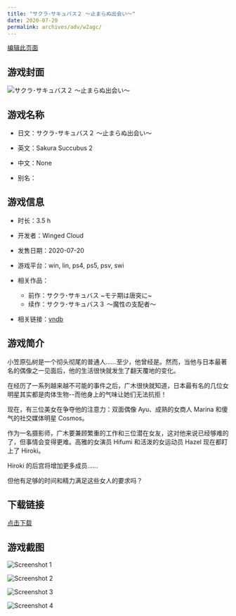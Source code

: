 ```yaml
---
title: "サクラ･サキュバス２ ～止まらぬ出会い～"
date: 2020-07-20
permalink: archives/adv/w2agc/
---
```

[编辑此页面](https://github.com/ACG-3/ADV3-source/blob/main/source/_posts/%E3%82%B5%E3%82%AF%E3%83%A9%EF%BD%A5%E3%82%B5%E3%82%AD%E3%83%A5%E3%83%90%E3%82%B9%EF%BC%92%20%EF%BD%9E%E6%AD%A2%E3%81%BE%E3%82%89%E3%81%AC%E5%87%BA%E4%BC%9A%E3%81%84%EF%BD%9E.md)

## 游戏封面

![サクラ･サキュバス２ ～止まらぬ出会い～](https://pan.timero.xyz/d/onedrive/img_lib_001/%E3%82%B5%E3%82%AF%E3%83%A9%EF%BD%A5%E3%82%B5%E3%82%AD%E3%83%A5%E3%83%90%E3%82%B9%EF%BC%92%20%EF%BD%9E%E6%AD%A2%E3%81%BE%E3%82%89%E3%81%AC%E5%87%BA%E4%BC%9A%E3%81%84%EF%BD%9E_cover.avif)


## 游戏名称

- 日文：サクラ･サキュバス２ ～止まらぬ出会い～
- 英文：Sakura Succubus 2
- 中文：None

- 别名：


## 游戏信息

- 时长：3.5 h
- 开发者：Winged Cloud
- 发售日期：2020-07-20
- 游戏平台：win, lin, ps4, ps5, psv, swi
- 相关作品：
   - 前作：サクラ･サキュバス ~モテ期は唐突に~
   - 续作：サクラ･サキュバス３ ～魔性の支配者～

- 相关链接：[vndb](https://vndb.org/v28792)


## 游戏简介

小笠原弘树是一个彻头彻尾的普通人......至少，他曾经是。然而，当他与日本最著名的偶像之一见面后，他的生活很快就发生了翻天覆地的变化。

在经历了一系列越来越不可能的事件之后，广木很快就知道，日本最有名的几位女明星其实都是肉体生物--而他身上的气味让她们无法抗拒！

现在，有三位美女在争夺他的注意力：双面偶像 Ayu、成熟的女商人 Marina 和傻气的社交媒体明星 Cosmos。

作为一名摄影师，广木要兼顾繁重的工作和三位潜在女友，这对他来说已经够难的了，但事情会变得更难。高雅的女演员 Hifumi 和活泼的女运动员 Hazel 现在都盯上了 Hiroki。

Hiroki 的后宫将增加更多成员......

但他有足够的时间和精力满足这些女人的要求吗？




## 下载链接

[点击下载](https://pan.timero.xyz/onedrive/adv_lib_001/%E3%82%B5%E3%82%AF%E3%83%A9%EF%BD%A5%E3%82%B5%E3%82%AD%E3%83%A5%E3%83%90%E3%82%B9%EF%BC%92%20%EF%BD%9E%E6%AD%A2%E3%81%BE%E3%82%89%E3%81%AC%E5%87%BA%E4%BC%9A%E3%81%84%EF%BD%9E)


## 游戏截图


![Screenshot 1](https://pan.timero.xyz/d/onedrive/img_lib_001/%E3%82%B5%E3%82%AF%E3%83%A9%EF%BD%A5%E3%82%B5%E3%82%AD%E3%83%A5%E3%83%90%E3%82%B9%EF%BC%92%20%EF%BD%9E%E6%AD%A2%E3%81%BE%E3%82%89%E3%81%AC%E5%87%BA%E4%BC%9A%E3%81%84%EF%BD%9E_Screenshot_1.avif)

![Screenshot 2](https://pan.timero.xyz/d/onedrive/img_lib_001/%E3%82%B5%E3%82%AF%E3%83%A9%EF%BD%A5%E3%82%B5%E3%82%AD%E3%83%A5%E3%83%90%E3%82%B9%EF%BC%92%20%EF%BD%9E%E6%AD%A2%E3%81%BE%E3%82%89%E3%81%AC%E5%87%BA%E4%BC%9A%E3%81%84%EF%BD%9E_Screenshot_2.avif)

![Screenshot 3](https://pan.timero.xyz/d/onedrive/img_lib_001/%E3%82%B5%E3%82%AF%E3%83%A9%EF%BD%A5%E3%82%B5%E3%82%AD%E3%83%A5%E3%83%90%E3%82%B9%EF%BC%92%20%EF%BD%9E%E6%AD%A2%E3%81%BE%E3%82%89%E3%81%AC%E5%87%BA%E4%BC%9A%E3%81%84%EF%BD%9E_Screenshot_3.avif)

![Screenshot 4](https://pan.timero.xyz/d/onedrive/img_lib_001/%E3%82%B5%E3%82%AF%E3%83%A9%EF%BD%A5%E3%82%B5%E3%82%AD%E3%83%A5%E3%83%90%E3%82%B9%EF%BC%92%20%EF%BD%9E%E6%AD%A2%E3%81%BE%E3%82%89%E3%81%AC%E5%87%BA%E4%BC%9A%E3%81%84%EF%BD%9E_Screenshot_4.avif)

